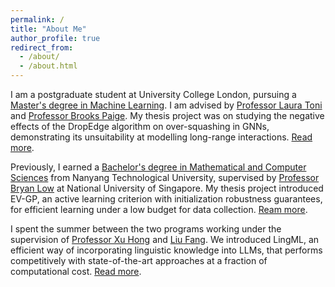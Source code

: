 ```yaml
---
permalink: /
title: "About Me"
author_profile: true
redirect_from: 
  - /about/
  - /about.html
---
```


I am a postgraduate student at University College London, pursuing a [Master's degree in Machine Learning](https://www.ucl.ac.uk/prospective-students/graduate/taught-degrees/machine-learning-msc). I am advised by [Professor Laura Toni](https://lasp-ucl.github.io/author/laura-toni/) and [Professor Brooks Paige](https://tbrx.github.io/). My thesis project was on studying the negative effects of the DropEdge algorithm on over-squashing in GNNs, demonstrating its unsuitability at modelling long-range interactions. [Read more](https://ignasa007.github.io/publication/edge-dropping).

Previously, I earned a [Bachelor's degree in Mathematical and Computer Sciences](https://www.ntu.edu.sg/education/undergraduate-programme/bachelor-of-science-in-mathematical-and-computer-sciences) from Nanyang Technological University, supervised by [Professor Bryan Low](https://www.comp.nus.edu.sg/~lowkh/) at National University of Singapore. My thesis project introduced EV-GP, an active learning criterion with initialization robustness guarantees, for efficient learning under a low budget for data collection. [Ream more](https://ignasa007.github.io/publication/evgp).

I spent the summer between the two programs working under the supervision of [Professor Xu Hong](https://personal.ntu.edu.sg/xuhong/) and [Liu Fang](https://www.suss.edu.sg/about-suss/faculty-and-staff/detail/liu-fang). We introduced LingML, an efficient way of incorporating linguistic knowledge into LLMs, that performs competitively with state-of-the-art approaches at a fraction of computational cost. [Read more](https://ignasa007.github.io/publication/lingml).